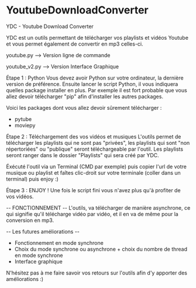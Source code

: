 # YoutubeDownloadConverter
YDC - Youtube Download Converter

YDC est un outils permettant de télécharger vos playlists et vidéos Youtube et vous permet également de convertir en mp3 celles-ci.

youtube.py --> Version ligne de commande

youtube_v2.py --> Version Interface Graphique


Étape 1 : Python
Vous devez avoir Python sur votre ordinateur, la dernière version de préférence.
Ensuite lancer le script Python, il vous indiquera quelles package installer en plus.
Par exemple il est fort probable que vous allez devoir télécharger "pip" afin d'installer les autres packages.

Voici les packages dont vous allez devoir sûrement télécharger :
- pytube
- moviepy

Étape 2 : Téléchargement des vos vidéos et musiques
L'outils permet de télécharger les playlists qui ne sont pas "privées", les playlists qui sont "non répertoriées" ou "publique" seront téléchargeable par l'outil.
Les playlists seront ranger dans le dossier "Playlists" qui sera créé par YDC.

Éxécuté l'outil via un Terminal (CMD par exemple) puis copier l'url de votre musique ou playlist et faîtes clic-droit sur votre terminale (coller dans un terminal) puis enjoy :)

Étape 3 : ENJOY !
Une fois le script fini vous n'avez plus qu'à profiter de vos vidéos.


-- FONCTIONNEMENT --
L'outils, va télécharger de manière asynchrone, ce qui signifie qu'il télécharge vidéo par vidéo, et il en va de même pour la conversion en mp3.


-- Les futures améliorations --
- Fonctionnement en mode synchrone
- Choix du mode synchrone ou asynchrone + choix du nombre de thread en mode synchrone
- Interface graphique


N'hésitez pas à me faire savoir vos retours sur l'outils afin d'y apporter des améliorations :)
